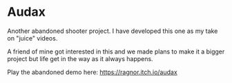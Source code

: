 # Audax

Another abandoned shooter project. I have developed this one as my take on "juice" videos. 

A friend of mine got interested in this and we made plans to make it a bigger project but life get in the way as it always happens.

Play the abandoned demo here: https://ragnor.itch.io/audax

